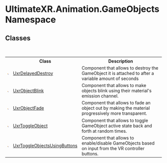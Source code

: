 # UltimateXR.Animation.GameObjects Namespace

## Classes
&nbsp;<table><tr><th></th><th>Class</th><th>Description</th></tr><tr><td>![Public class](media/pubclass.gif "Public class")</td><td><a href="T_UltimateXR_Animation_GameObjects_UxrDelayedDestroy">UxrDelayedDestroy</a></td><td>
Component that allows to destroy the GameObject it is attached to after a variable amount of seconds</td></tr><tr><td>![Public class](media/pubclass.gif "Public class")</td><td><a href="T_UltimateXR_Animation_GameObjects_UxrObjectBlink">UxrObjectBlink</a></td><td>
Component that allows to make objects blink using their material's emission channel.</td></tr><tr><td>![Public class](media/pubclass.gif "Public class")</td><td><a href="T_UltimateXR_Animation_GameObjects_UxrObjectFade">UxrObjectFade</a></td><td>
Component that allows to fade an object out by making the material progressively more transparent.</td></tr><tr><td>![Public class](media/pubclass.gif "Public class")</td><td><a href="T_UltimateXR_Animation_GameObjects_UxrToggleObject">UxrToggleObject</a></td><td>
Component that allows to toggle GameObject active state back and forth at random times.</td></tr><tr><td>![Public class](media/pubclass.gif "Public class")</td><td><a href="T_UltimateXR_Animation_GameObjects_UxrToggleObjectsUsingButtons">UxrToggleObjectsUsingButtons</a></td><td>
Component that allows to enable/disable GameObjects based on input from the VR controller buttons.</td></tr></table>&nbsp;

